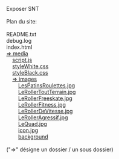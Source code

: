 Exposer SNT
</br></br>
Plan du site:
</br></br>
README.txt</br>
debug.log</br>
index.html</br>
[=> media](https://github.com/JLUSE63/le-roller.github.io/blob/index/media)</br>
&nbsp;&nbsp;&nbsp;&nbsp;[script.js](https://github.com/JLUSE63/le-roller.github.io/blob/index/media/script.js)</br>
&nbsp;&nbsp;&nbsp;&nbsp;[styleWhite.css](https://github.com/JLUSE63/le-roller.github.io/blob/index/media/styleWhite.css)</br>
&nbsp;&nbsp;&nbsp;&nbsp;[styleBlack.css](https://github.com/JLUSE63/le-roller.github.io/blob/index/media/styleBlack.css)</br>
&nbsp;&nbsp;&nbsp;&nbsp;[=> images](https://github.com/JLUSE63/le-roller.github.io/blob/index/media/images)</br>
&nbsp;&nbsp;&nbsp;&nbsp;&nbsp;&nbsp;&nbsp;&nbsp;[LesPatinsRoulettes.jpg](https://github.com/JLUSE63/le-roller.github.io/blob/index/media/images/LesPatinsRoulettes.jpg)</br>
&nbsp;&nbsp;&nbsp;&nbsp;&nbsp;&nbsp;&nbsp;&nbsp;[LeRollerToutTerrain.jpg](https://github.com/JLUSE63/le-roller.github.io/blob/index/media/images/LeRollerToutTerrain.jpg)</br>
&nbsp;&nbsp;&nbsp;&nbsp;&nbsp;&nbsp;&nbsp;&nbsp;[LeRollerFreeskate.jpg](https://github.com/JLUSE63/le-roller.github.io/blob/index/media/images/LeRollerFreeskate.jpg)</br>
&nbsp;&nbsp;&nbsp;&nbsp;&nbsp;&nbsp;&nbsp;&nbsp;[LeRollerFitness.jpg](https://github.com/JLUSE63/le-roller.github.io/blob/index/media/images/LeRollerFitness.jpg)</br>
&nbsp;&nbsp;&nbsp;&nbsp;&nbsp;&nbsp;&nbsp;&nbsp;[LeRollerDeVitesse.jpg](https://github.com/JLUSE63/le-roller.github.io/blob/index/media/images/LeRollerDeVitesse.jpg)</br>
&nbsp;&nbsp;&nbsp;&nbsp;&nbsp;&nbsp;&nbsp;&nbsp;[LeRollerAgressif.jpg](https://github.com/JLUSE63/le-roller.github.io/blob/index/media/images/LeRollerAgressif.jpg)</br>
&nbsp;&nbsp;&nbsp;&nbsp;&nbsp;&nbsp;&nbsp;&nbsp;[LeQuad.jpg](https://github.com/JLUSE63/le-roller.github.io/blob/index/media/images/LeQuad.jpg)</br>
&nbsp;&nbsp;&nbsp;&nbsp;&nbsp;&nbsp;&nbsp;&nbsp;[icon.jpg](https://github.com/JLUSE63/le-roller.github.io/blob/index/media/images/icon.jpg)</br>
&nbsp;&nbsp;&nbsp;&nbsp;&nbsp;&nbsp;&nbsp;&nbsp;[background](https://github.com/JLUSE63/le-roller.github.io/blob/index/media/images/background.png)
</br></br>
("=>" désigne un dossier / un sous dossier)
